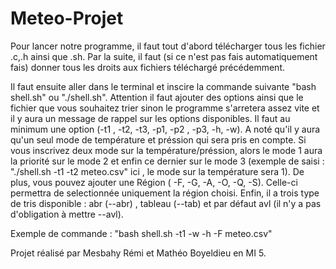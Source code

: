 # Meteo-Projet

Pour lancer notre programme, il faut tout d'abord télécharger tous les fichier .c,.h ainsi que .sh. Par la suite, il faut (si ce n'est pas fais automatiquement fais) donner tous les droits aux fichiers téléchargé précédemment. 

Il faut ensuite aller dans le terminal et inscire la commande suivante "bash shell.sh" ou "./shell.sh". Attention il faut ajouter des options ainsi que le fichier que vous souhaitez trier sinon le programme s'arretera assez vite et il y aura un message de rappel sur les options disponibles. Il faut au minimum une option (-t1 , -t2, -t3, -p1, -p2 , -p3, -h, -w). A noté qu'il y aura qu'un seul mode de température et préssion qui sera pris en compte. Si vous inscrivez deux mode sur la température/préssion, alors le mode 1 aura la priorité sur le mode 2 et enfin ce dernier sur le mode 3 (exemple de saisi : "./shell.sh -t1 -t2 meteo.csv" ici , le mode sur la température sera 1). De plus, vous pouvez ajouter une Région ( -F, -G, -A, -O, -Q, -S). Celle-ci permettra de selectionnée uniquement la région choisi. Enfin, il a trois type de tris disponible : abr (--abr) , tableau (--tab) et par défaut avl (il n'y a pas d'obligation à mettre --avl).

Exemple de commande : "bash shell.sh -t1 -w -h -F meteo.csv"

Projet réalisé par Mesbahy Rémi et Mathéo Boyeldieu en MI 5.
